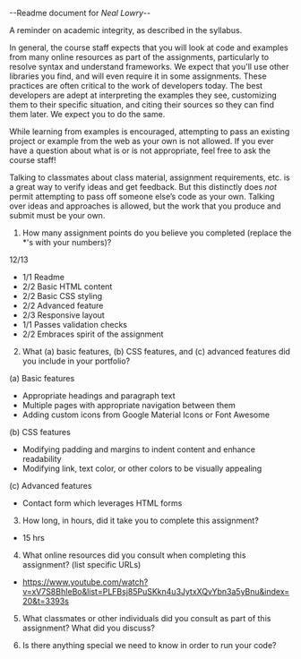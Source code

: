 --Readme document for *Neal Lowry*--

A reminder on academic integrity, as described in the syllabus.

In general, the course staff expects that you will look at code and examples from many online resources as part of the assignments, particularly to resolve syntax and understand frameworks. We expect that you'll use other libraries you find, and will even require it in some assignments. These practices are often critical to the work of developers today. The best developers are adept at interpreting the examples they see, customizing them to their specific situation, and citing their sources so they can find them later. We expect you to do the same.

While learning from examples is encouraged, attempting to pass an existing project or example from the web as your own is not allowed. If you ever have a question about what is or is not appropriate, feel free to ask the course staff!

Talking to classmates about class material, assignment requirements, etc. is a great way to verify ideas and get feedback. But this distinctly does *not* permit attempting to pass off someone else’s code as your own. Talking over ideas and approaches is allowed, but the work that you produce and submit must be your own.

1. How many assignment points do you believe you completed (replace the *'s with your numbers)?

12/13
- 1/1 Readme
- 2/2 Basic HTML content
- 2/2 Basic CSS styling
- 2/2 Advanced feature
- 2/3 Responsive layout
- 1/1 Passes validation checks
- 2/2 Embraces spirit of the assignment

2. What (a) basic features, (b) CSS features, and (c) advanced features did you include in your portfolio?

(a) Basic features

- Appropriate headings and paragraph text
- Multiple pages with appropriate navigation between them
- Adding custom icons from Google Material Icons or Font Awesome

(b) CSS features

- Modifying padding and margins to indent content and enhance readability
- Modifying link, text color, or other colors to be visually appealing

(c) Advanced features

- Contact form which leverages HTML forms

3. How long, in hours, did it take you to complete this assignment?

- 15 hrs

4. What online resources did you consult when completing this assignment? (list specific URLs)

- https://www.youtube.com/watch?v=xV7S8BhIeBo&list=PLFBsj85PuSKkn4u3JytxXQvYbn3a5yBnu&index=20&t=3393s 

5. What classmates or other individuals did you consult as part of this assignment? What did you discuss?



6. Is there anything special we need to know in order to run your code?
